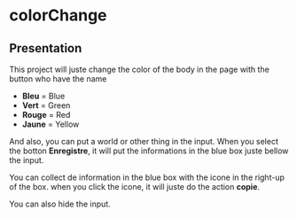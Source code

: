 # colorChange

## Presentation
This project will juste change the color of the body in the page with the button who have the name 
- **Bleu** = Blue
- **Vert** = Green
- **Rouge** = Red
- **Jaune** = Yellow

And also, you can put a world or other thing in the input. 
When you select the botton **Enregistre**, it will put the informations in the blue box juste bellow the input.

You can collect de information in the blue box with the icone in the right-up of the box. when you click the icone, it will juste do the action **copie**. 

You can also hide the input.

